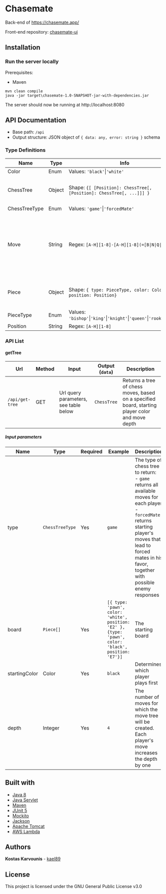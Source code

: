 # Chasemate

Back-end of https://chasemate.app/

Front-end repository: [chasemate-ui](https://github.com/kael89/chasemate-ui)

## Installation

### Run the server locally

Prerequisites:

- Maven

```
mvn clean compile
java -jar target\chasemate-1.0-SNAPSHOT-jar-with-dependencies.jar
```

The server should now be running at http://localhost:8080

## API Documentation

- Base path: `/api`
- Output structure: JSON object of `{ data: any, error: string }` schema

### Type Definitions

| Name          | Type   | Info                                                                    | Examples                                                     | Comments                                                                                             |
| ------------- | ------ | ----------------------------------------------------------------------- | ------------------------------------------------------------ | ---------------------------------------------------------------------------------------------------- |
| Color         | Enum   | Values: `'black'`\|`'white'`                                            | `'black'`                                                    |                                                                                                      |
| ChessTree     | Object | Shape: `{[ [Position]: ChessTree[, [Position]: ChessTree[, ...]]] }`    | `{}`, `{ A1-A2: {} }`, `{ D2-D4: { D7-D6: {}, D7-D5: {} } }` |
| ChessTreeType | Enum   | Values: `'game'`\|`'forcedMate'`                                        | `'forcedMate'`                                               |                                                                                                      |
| Move          | String | Regex: `[A-H][1-8]-[A-H][1-8](=[B\|N\|Q\|R])?`                          | `'B2-E5'`,<br> `'D7-D8=Q'`                                   | The part after `=` indicates pawn promotion: `B` => Bishop, `N` => Knight, `Q` => Queen, `R` => Rook |
| Piece         | Object | Shape: `{ type: PieceType, color: Color, position: Position}`           | `{ type: 'pawn', color: 'white', positon: 'B3' }`            |                                                                                                      |
| PieceType     | Enum   | Values: `'bishop'`\|`'king'`\|`'knight'`\|`'queen'`\|`'rook'`\|`'pawn'` | `'bishop'`                                                   |                                                                                                      |
| Position      | String | Regex: `[A-H][1-8]`                                                     | `'B3'`                                                       |                                                                                                      |

### API List

#### getTree

| Url             | Method | Input                                 | Output (`data`) | Description                                                                                     |
| --------------- | ------ | ------------------------------------- | --------------- | ----------------------------------------------------------------------------------------------- |
| `/api/get-tree` | GET    | Url query parameters, see table below | `ChessTree`     | Returns a tree of chess moves, based on a specified board, starting player color and move depth |

##### Input parameters

| Name          | Type            | Required | Example                                                                                              | Description                                                                                                                                                                                                                  |
| ------------- | --------------- | -------- | ---------------------------------------------------------------------------------------------------- | ---------------------------------------------------------------------------------------------------------------------------------------------------------------------------------------------------------------------------- |
| type          | `ChessTreeType` | Yes      | `game`                                                                                               | The type of chess tree to return:<br> - `game` returns all available moves for each player<br> - `forcedMate` returns starting player's moves that lead to forced mates in his favor, together with possible enemy responses |
| board         | `Piece[]`       | Yes      | `[{ type: 'pawn', color: 'white', position: 'E2' }, {type: 'pawn', color: 'black', position: 'E7'}]` | The starting board                                                                                                                                                                                                           |
| startingColor | Color           | Yes      | `black`                                                                                              | Determines which player plays first                                                                                                                                                                                          |
| depth         | Integer         | Yes      | `4`                                                                                                  | The number of moves for which the move tree will be created. Each player's move increases the depth by one                                                                                                                   |

## Built with

- [Java 8](https://www.oracle.com/technetwork/java/javase/overview/java8-2100321.html)
- [Java Servlet](https://javaee.github.io/servlet-spec/)
- [Maven](https://maven.apache.org/)
- [JUnit 5](https://junit.org/junit5/)
- [Mockito](https://site.mockito.org/)
- [Jackson](https://github.com/FasterXML/jackson)
- [Apache Tomcat](https://tomcat.apache.org/)
- [AWS Lambda](https://docs.aws.amazon.com/lambda/index.html)

## Authors

**Kostas Karvounis** - [kael89](https://github.com/kael89)

## License

This project is licensed under the GNU General Public License v3.0

